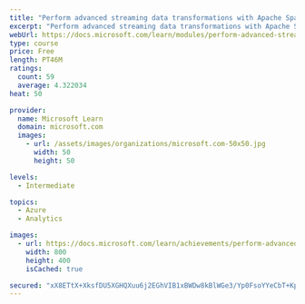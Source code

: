 ```yaml
---
title: "Perform advanced streaming data transformations with Apache Spark and Kafka in Azure HDInsight"
excerpt: "Perform advanced streaming data transformations with Apache Spark and Kafka in Azure HDInsight"
webUrl: https://docs.microsoft.com/learn/modules/perform-advanced-streaming-data-transformations-with-spark-kafka/
type: course
price: Free
length: PT46M
ratings:
  count: 59
  average: 4.322034
heat: 50

provider:
  name: Microsoft Learn
  domain: microsoft.com
  images:
    - url: /assets/images/organizations/microsoft.com-50x50.jpg
      width: 50
      height: 50

levels:
  - Intermediate

topics:
  - Azure
  - Analytics

images:
  - url: https://docs.microsoft.com/learn/achievements/perform-advanced-streaming-data-transformations-social.png
    width: 800
    height: 400
    isCached: true

secured: "xX8ETtX+XksfDU5XGHQXuu6j2EGhVIB1xBWDw8kBlWGe3/Yp0FsoYYeCbT+KpgfIV3Oh0mxylnPrI6+UjqM7bEfegoqYPbXaDqI7OwPpC76VhXTzOsKzC8PC9vViKU4MU0lqAtF2j+Ncqh8gmhGMWwvFPSBm/73a9R9YSCv7wEwrQqiwbEgjBL0SEalhl2d7qU6XcVvQsnvQZT+7OshlPVOFgdetk0zdD/lVSSp3SmjG0Z2Dgy5VKN6elWiTaq7wc7DRZstEZk8udD4DFLBsKcb7IQLJXh27ZFhxQ/ezlZ6hOzjujHDMmXqjebaigNgen+KjFLoBPNzdn63Dyfxp4fyD6UJRbhalQvABUFA1YtEtHdhcY/DlFNcjdFsQc0u9rbewxWixdTpj/CdSNkSJ+GY0ls5ENYjFc6KEORYKiR0=;zjMewkwaI0bn7tKQTkeZ/w=="
---
```


